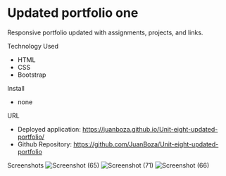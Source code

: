 # Updated portfolio one
Responsive portfolio updated with assignments, projects, and links. 

Technology Used 
  * HTML 
  * CSS 
  * Bootstrap 

Install 
  * none 

URL 
  * Deployed application: https://juanboza.github.io/Unit-eight-updated-portfolio/
  * Github Repository: https://github.com/JuanBoza/Unit-eight-updated-portfolio

Screenshots
![Screenshot (65)](https://user-images.githubusercontent.com/70541910/111237769-5c5e6200-85bb-11eb-9dd5-8d0f4657c42b.png)
![Screenshot (71)](https://user-images.githubusercontent.com/70541910/111237775-5ec0bc00-85bb-11eb-8fd8-5dc601e87e37.png)
![Screenshot (66)](https://user-images.githubusercontent.com/70541910/111237777-608a7f80-85bb-11eb-804a-59d6f5c7889f.png)
